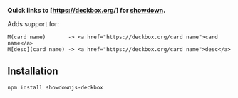 **Quick links to [https://deckbox.org/] for [showdown](https://github.com/showdownjs/showdown).**

Adds support for:

    M(card name)       -> <a href="https://deckbox.org/card name">card name</a>
    M[desc](card name) -> <a href="https://deckbox.org/card name">desc</a>

## Installation

    npm install showdownjs-deckbox
